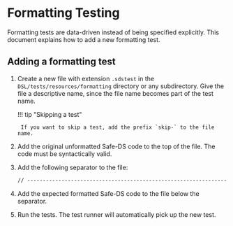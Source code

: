 # Formatting Testing

Formatting tests are data-driven instead of being specified explicitly. This document explains how to add a new
formatting test.

## Adding a formatting test

1. Create a new file with extension `.sdstest` in the `DSL/tests/resources/formatting` directory or any
   subdirectory. Give the file a descriptive name, since the file name becomes part of the test name.

    !!! tip "Skipping a test"

        If you want to skip a test, add the prefix `skip-` to the file name.

2. Add the original unformatted Safe-DS code to the top of the file. The code must be syntactically valid.
3. Add the following separator to the file:
    ```txt
    // -----------------------------------------------------------------------------
    ```
4. Add the expected formatted Safe-DS code to the file below the separator.
5. Run the tests. The test runner will automatically pick up the new test.
